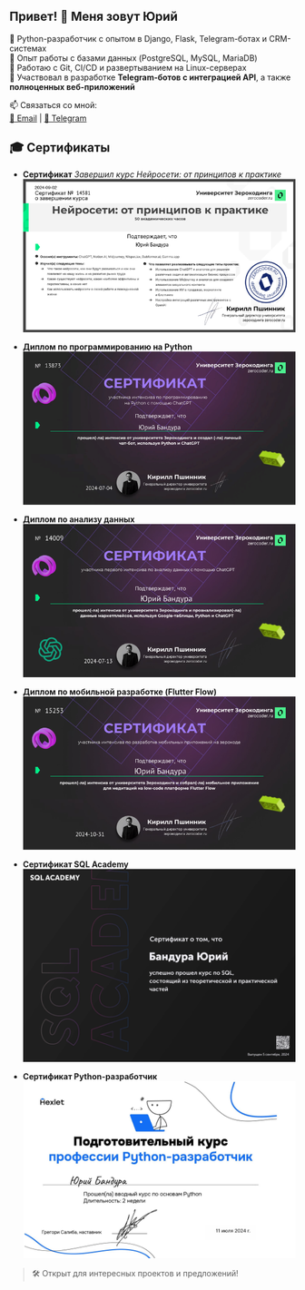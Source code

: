 ## Привет! 👋 Меня зовут Юрий

🔹 Python-разработчик с опытом в Django, Flask, Telegram-ботах и CRM-системах  
🔹 Опыт работы с базами данных (PostgreSQL, MySQL, MariaDB)  
🔹 Работаю с Git, CI/CD и развертыванием на Linux-серверах  
🔹 Участвовал в разработке **Telegram-ботов с интеграцией API**, а также **полноценных веб-приложений**  

📫 Связаться со мной:  
[📧 Email](mailto:bandurayv@gmail.com) | [💬 Telegram](https://t.me/BandYuraV)

## 🎓 Сертификаты

- **Сертификат**
  *Завершил курс Нейросети: от принципов к практике*
  ![Нейро Бизнес и ВИП (завершил)](https://raw.githubusercontent.com/GreenBandYt/GreenBandYt/main/certificates/Diploma_14581.png)
  
- **Диплом по программированию на Python**  
  ![Интенсив по программированию на PYTHON с помощью chatGPT](https://raw.githubusercontent.com/GreenBandYt/GreenBandYt/main/certificates/Diploma_13873.png)

- **Диплом по анализу данных**  
  ![Интенсив по анализу данных с помощью ChatGPT](https://raw.githubusercontent.com/GreenBandYt/GreenBandYt/main/certificates/Diploma_14009.png)

- **Диплом по мобильной разработке (Flutter Flow)**  
  ![Интенсив по разработке мобильных приложений на Flutter Flow](https://raw.githubusercontent.com/GreenBandYt/GreenBandYt/main/certificates/Diploma_15253.png)

- **Сертификат SQL Academy**  
  ![SQL Academy](https://raw.githubusercontent.com/GreenBandYt/GreenBandYt/main/certificates/SQL_ACADEMY.jpg)

- **Сертификат Python-разработчик**  
  ![SQL Academy](https://raw.githubusercontent.com/GreenBandYt/GreenBandYt/main/certificates/Python_Sertificate.jpg)


> 🛠️ Открыт для интересных проектов и предложений!
